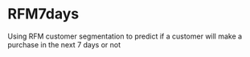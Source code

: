 # RFM7days
Using RFM customer segmentation to predict if a customer will make a purchase in the next 7 days or not
